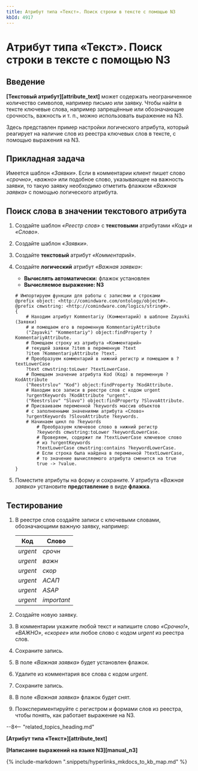 ```yaml
---
title: Атрибут типа «Текст». Поиск строки в тексте с помощью N3
kbId: 4917
---
```


# Атрибут типа «Текст». Поиск строки в тексте с помощью N3

## Введение

**[Текстовый атрибут][attribute_text]** может содержать неограниченное количество символов, например письмо или заявку. Чтобы найти в тексте ключевые слова, например запрещённые или обозначающие срочность, важность и т. п., можно использовать выражение на N3.

Здесь представлен пример настройки логического атрибута, который реагирует на наличие слов из реестра ключевых слов в тексте, с помощью выражения на N3.

## Прикладная задача

Имеется шаблон *«Заявки»*. Если в комментарии клиент пишет слово *«срочно»*, *«важно»* или подобное слово, указывающее на важность заявки, то такую заявку необходимо отметить флажком *«Важная заявка»* с помощью логического атрибута.

## Поиск слова в значении текстового атрибута

1. Создайте шаблон *«Реестр слов»* с **текстовыми** атрибутами *«Код»* и *«Слово»*.
2. Создайте шаблон *«Заявки»*.
3. Создайте **текстовый** атрибут *«Комментарий»*.
4. Создайте **логический** атрибут *«Важная заявка»*:

   - **Вычислять автоматически:** флажок установлен
   - **Вычисляемое выражение: N3**

   ```
   # Импортируем функции для работы с записями и строками
   @prefix object: <http://comindware.com/ontology/object#>.
   @prefix cmwstring: <http://comindware.com/logics/string#>.
   {
       # Находим атрибут Kommentariy (Комментарий) в шаблоне Zayavki (Заявки)
       # и помещаем его в переменную KommentariyAttribute
       ("Zayavki" "Kommentariy") object:findProperty ?KommentariyAttribute.
       # Помещаем строку из атрибута «Комментарий»
       # текущей заявки ?item в переменную ?text
       ?item ?KommentariyAttribute ?text.
       # Преобразуем комментарий в нижний регистр и помещаем в ?textLowerCase
       ?text cmwstring:toLower ?textLowerCase.
       # Помещаем значение атрибута Kod (Код) в переменную ?KodAttribute
       ("Reestrslov" "Kod") object:findProperty ?KodAttribute.
       # Находим все записи в реестре слов с кодом urgent
       ?urgentKeywords ?KodAttribute "urgent".
       ("Reestrslov" "Slovo") object:findProperty ?SlovoAttribute.
       # Присваиваем переменной ?keywords массив объектов
       # с заполненными значениями атрибута «Слово»
       ?urgentKeywords ?SlovoAttribute ?keywords.
       # Начинаем цикл по ?keywords
           # Преобразуем ключевое слово в нижний регистр
           ?keywords cmwstring:toLower ?keywordLowerCase.
           # Проверяем, содержит ли ?textLowerCase ключевое слово
           # из ?urgentKeywords
           ?textLowerCase cmwstring:contains ?keywordLowerCase.
           # Если строка была найдена в переменной ?textLowerCase,
           # то значение вычисляемого атрибута сменится на true
           true -> ?value.
   }

   ```
5. Поместите атрибуты на форму и сохраните. У атрибута *«Важная заявка»* установите **представление** в виде **флажка**.

## Тестирование

1. В реестре слов создайте записи с ключевыми словами, обозначающими важную заявку, например:

   | Код | Слово |
   | --- | --- |
   | *urgent* | *срочн* |
   | *urgent* | *важн* |
   | *urgent* | *скор* |
   | *urgent* | *АСАП* |
   | *urgent* | *ASAP* |
   | *urgent* | *important* |
2. Создайте новую заявку.
3. В комментарии укажите любой текст и напишите слово *«Срочно!»*, *«ВАЖНО»*, *«скорее»* или любое слово с кодом *urgent* из реестра слов.
4. Сохраните запись.
5. В поле *«Важная заявка»* будет установлен флажок.
6. Удалите из комментария все слова с кодом *urgent*.
7. Сохраните запись.
8. В поле *«Важная заявка»* флажок будет снят.
9. Поэкспериментируйте с регистром и формами слов из реестра, чтобы понять, как работает выражение на N3.

--8<-- "related_topics_heading.md"

**[Атрибут типа «Текст»][attribute_text]**

**[Написание выражений на языке N3][manual_n3]**

{% include-markdown ".snippets/hyperlinks_mkdocs_to_kb_map.md" %}
